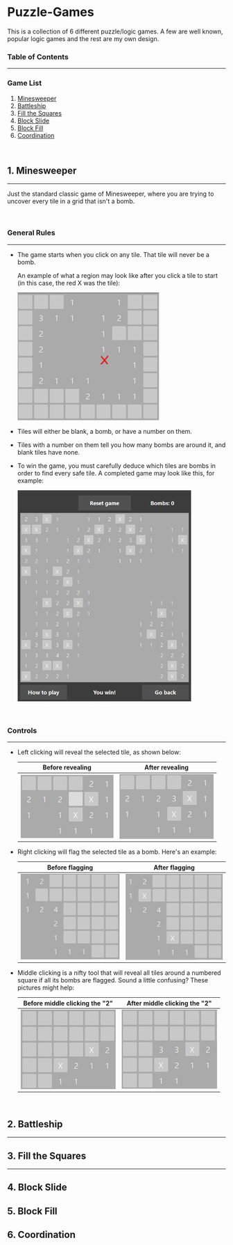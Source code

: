 # Puzzle-Games
This is a collection of 6 different puzzle/logic games. A few are well known, popular logic games and the rest are my own design. 
### Table of Contents
---
### Game List
  1. [Minesweeper](#minesweeper)
  2. [Battleship](#battleship)
  3. [Fill the Squares](#fillTheSquares)
  4. [Block Slide](#blockSlide)
  5. [Block Fill](#blockFill)
  6. [Coordination](#coordination)
 
 <br />
  
## 1. Minesweeper <a name="minesweeper"/>
---
  Just the standard classic game of Minesweeper, where you are trying to uncover every tile in a grid that isn't a bomb.
  
  <br />

### General Rules
---
  - The game starts when you click on any tile. That tile will never be a bomb.

    An example of what a region may look like after you click a tile to start (in this case, the red X was the tile):

    ![](/Pictures/minesweeperStartExample.png)

  - Tiles will either be blank, a bomb, or have a number on them.
  - Tiles with a number on them tell you how many bombs are around it, and blank tiles have none.
  - To win the game, you must carefully deduce which tiles are bombs in order to find every safe tile. A completed game may look like this, for example:

    <img src="/Pictures/minesweeperWinExample.png" width="400">

<br />

### Controls
---
  - Left clicking will reveal the selected tile, as shown below: 

      Before revealing         |  After revealing
    :-------------------------:|:-------------------------:
    ![](/Pictures/minesweeperRevealBefore.png)  |  ![](/Pictures/minesweeperRevealAfter.png)

  - Right clicking will flag the selected tile as a bomb. Here's an example:

      Before flagging         |  After flagging
    :-------------------------:|:-------------------------:
    ![](/Pictures/minesweeperFlagBefore.png)  |  ![](/Pictures/minesweeperFlagAfter.png)
    
  - Middle clicking is a nifty tool that will reveal all tiles around a numbered square if all its bombs are flagged. Sound a little confusing? These pictures might help:

     Before middle clicking the "2"       |  After middle clicking the "2"
    :-------------------------:|:-------------------------:
    ![](/Pictures/minesweeperShiftClickBefore.png)  |  ![](/Pictures/minesweeperShiftClickAfter.png)
     
<br />

## 2. Battleship <a name="battleship"/>
---
 
## 3. Fill the Squares <a name="fillTheSquares"/>
---
## 4. Block Slide <a name="blockSlide"/>
## 5. Block Fill <a name="blockFill"/>
## 6. Coordination <a name="coordination"/>
